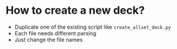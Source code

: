 # How to create a new deck?

- Duplicate one of the existing script like `create_allset_deck.py`
- Each file needs different parsing
- Just change the file names
